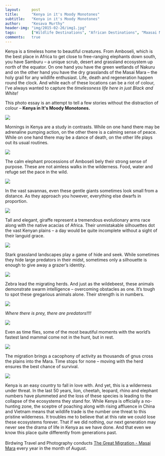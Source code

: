 ```yaml
---
layout:     post
title:      "Kenya in it's Moody Monotones"
subtitle:   "Kenya in it's Moody Monotones"
author:     "Kesava Murthy"
header-img: "img/2015-02-26/img1.jpg"
tags:       ["Wildlife Destinations", "African Destinations", "Maasai Maara", "Black and Whites", "Tips and Tricks"]
comments:   true
---
```


<p>Kenya is a timeless home to beautiful creatures. From Amboseli, which is the best place in Africa to get close to free-ranging elephants down south, you have Samburu – a unique scrub, desert and grassland ecosystem up north of the equator. On one hand you have the green wetlands of Nakuru and on the other hand you have the dry grasslands of the Masai Mara – the holy grail for any wildlife enthusiast. Life, death and regeneration happen round the clock. And while each of these locations can be a riot of colour, I’ve always wanted to capture the <em>timelessness life here in just Black and White!</em></p>

<p>This photo essay is an attempt to tell a few stories without the distraction of colour – <strong>Kenya in It's Moody Monotones.</strong></p>


<img src="{{ site.baseurl }}/img/2015-02-26/img1.jpg">


<p>Mornings in Kenya are a study in contrasts. While on one hand there may be adrenaline pumping action, on the other there is a calming sense of peace. While on one hand there may be a dance of death, on the other life plays out its usual routines.</p>

<img src="{{ site.baseurl }}/img/2015-02-26/img2.jpg">


<p>The calm elephant processions of Amboseli bely their strong sense of purpose. These are not aimless walks in the wilderness. Food, water and refuge set the pace in the wild.</p>

<img src="{{ site.baseurl }}/img/2015-02-26/img3.jpg">

<p>In the vast savannas, even these gentle giants sometimes look small from a distance. As they approach you however, everything else dwarfs in proportion.</p>

<img src="{{ site.baseurl }}/img/2015-02-26/img4.jpg">

<p>Tall and elegant, giraffe represent a tremendous evolutionary arms race along with the native acacias of Africa. Their unmistakable silhouettes dot the vast Kenyan plains – a day would be quite incomplete without a sight of their languid grace.</p>

<img src="{{ site.baseurl }}/img/2015-02-26/img5.jpg">


<p>Stark grassland landscapes play a game of hide and seek. While sometimes they hide large predators in their midst, sometimes only a silhouette is enough to give away a grazer’s identity.</p>

<img src="{{ site.baseurl }}/img/2015-02-26/img6.jpg">

<p>Zebra lead the migrating herds. And just as the wildebeest, these animals demonstrate swarm intelligence – overcoming obstacles as one. It’s tough to spot these gregarious animals alone. Their strength is in numbers.</p>

<img src="{{ site.baseurl }}/img/2015-02-26/img7.jpg">

<em>Where there is prey, there are predators!!!!</em>

<img src="{{ site.baseurl }}/img/2015-02-26/img8.jpg">

<p>Even as time flies, some of the most beautiful moments with the world’s fastest land mammal come not in the hunt, but in rest.</p>

<img src="{{ site.baseurl }}/img/2015-02-26/img9.jpg">

The migration brings a cacophony of activity as thousands of gnus cross the plains into the Mara. Time stops for none – moving with the herd ensures the best chance of survival.

<img src="{{ site.baseurl }}/img/2015-02-26/img10.jpg">

<p>Kenya is an easy country to fall in love with. And yet, this is a wilderness under threat. In the last 50 years, lion, cheetah, leopard, rhino and elephant numbers have plummeted and the loss of these species is leading to the collapse of the ecosystems they stand for. While Kenya is officially a no-hunting zone, the sceptre of poaching along with rising affluence in China and Vietnam means that wildlife trade is the number one threat to this pristine wilderness.
It troubles me to believe that at this rate we could lose these ecosystems forever. That if we did nothing, our next generation may never see the drama of life in Kenya as we have done. And that even we know this place quite differently from generations past. <br>
<br>
     <a href="http://birdwing.in" style="text-decoration:None">Birdwing Travel and Photography</a> conducts 
     <a href="http://birdwing.in/tour/magical-maasai-mara-the-great-migration"> The Great Migration - Masai Mara</a> every year in the month of August.
     </p>
